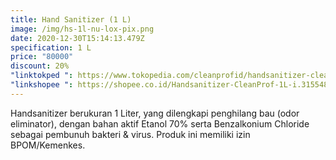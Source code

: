 ```yaml
---
title: Hand Sanitizer (1 L)
image: /img/hs-1l-nu-lox-pix.png
date: 2020-12-30T15:14:13.479Z
specification: 1 L
price: "80000"
discount: 20%
"linktokped ": https://www.tokopedia.com/cleanprofid/handsanitizer-cleanprof-1l
"linkshopee ": https://shopee.co.id/Handsanitizer-CleanProf-1L-i.315548033.3455076671
---
```

Handsanitizer berukuran 1 Liter, yang dilengkapi penghilang bau (odor eliminator), dengan bahan aktif Etanol 70% serta Benzalkonium Chloride sebagai pembunuh bakteri & virus. 
Produk ini memiliki izin BPOM/Kemenkes.